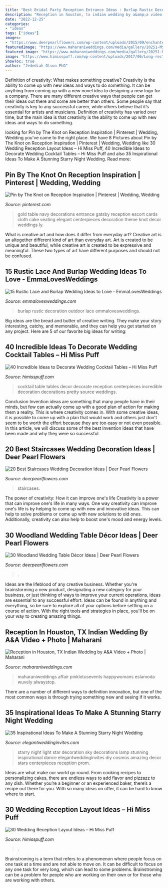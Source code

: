 ```yaml
---
title: "Best Bridal Party Reception Entrance Ideas : Burlap Rustic Decoration Outdoor Lace Emmalovesweddings"
description: "Reception in houston, tx indian wedding by a&amp;a video + photo"
date: "2022-12-25"
categories:
- "ideas"
tags: ["ideas"]
images:
- "https://www.deerpearlflowers.com/wp-content/uploads/2015/09/enchanted-forest-wedding-reception-idea.jpg"
featuredImage: "https://www.maharaniweddings.com/media/gallery/20251-MS_0054-orig.jpeg"
featured_image: "https://www.maharaniweddings.com/media/gallery/20251-MS_0054-orig.jpeg"
image: "https://www.himisspuff.com/wp-content/uploads/2017/06/Long-rectangular-reception-tables.jpg"
ShowToc: true
author: "Jedediah Olson PhD"
---
```



Definition of creativity: What makes something creative?
Creativity is the ability to come up with new ideas and ways to do something. It can be anything from coming up with a new novel idea to designing a new logo for a company. There are many different creative ways that people can get their ideas out there and some are better than others. Some people say that creativity is key to any successful career, while others believe that it’s essential for artists and musicians. Definition of creativity has varied over time, but the main idea is that creativity is the ability to come up with new ideas and ways to do something.

	

		
looking for Pin by The Knot on Reception Inspiration | Pinterest | Wedding, Wedding you've came to the right place. We have 8 Pictures about Pin by The Knot on Reception Inspiration | Pinterest | Wedding, Wedding like 30 Wedding Reception Layout Ideas – Hi Miss Puff, 40 Incredible Ideas to Decorate Wedding Cocktail Tables – Hi Miss Puff and also 35 Inspirational Ideas To Make A Stunning Starry Night Wedding. Read more:
		
    
## Pin By The Knot On Reception Inspiration | Pinterest | Wedding, Wedding

<img loading=lazy src="https://i.pinimg.com/736x/61/e3/79/61e379901f0b874ec2125aec9e8816a5--elegant-wedding-table-ideas-wedding-entrance-table.jpg?b=t" onerror="this.onerror=null;this.src='https://tse2.mm.bing.net/th?id=OIP.lRrRSMJTvQ3VpleaWre4xQHaLG&amp;pid=15.1';" alt="Pin by The Knot on Reception Inspiration | Pinterest | Wedding, Wedding">

_Source: pinterest.com_

>gold table navy decorations entrance gatsby reception escort cards cloth cake seating elegant centerpieces decoration theme knot decor weddings ly. 

	

What is creative art and how does it differ from everyday art?
Creative art is an altogether different kind of art than everyday art. Art is created to be unique and beautiful, while creative art is created to be expressive and meaningful. These two types of art have different purposes and should not be confused.

    
## 15 Rustic Lace And Burlap Wedding Ideas To Love - EmmaLovesWeddings

<img loading=lazy src="http://emmalovesweddings.com/wp-content/uploads/2017/08/outdoor-burlap-wedding-decoration-ideas.jpg" onerror="this.onerror=null;this.src='https://tse1.mm.bing.net/th?id=OIP.AhF9ahXgux4YS3EqmvY1KgHaLH&amp;pid=15.1';" alt="15 Rustic Lace and Burlap Wedding Ideas to Love - EmmaLovesWeddings">

_Source: emmalovesweddings.com_

>burlap rustic decoration outdoor lace emmalovesweddings. 

	

Big ideas are the bread and butter of creative writing. They make your story interesting, catchy, and memorable, and they can help you get started on any project. Here are 5 of our favorite big ideas for writing:

    
## 40 Incredible Ideas To Decorate Wedding Cocktail Tables – Hi Miss Puff

<img loading=lazy src="https://www.himisspuff.com/wp-content/uploads/2017/11/Wedding-reception-cocktail-table-decor-ideas-11-e1577000221206.jpg" onerror="this.onerror=null;this.src='https://tse3.mm.bing.net/th?id=OIP.UOIrUr7r3M0H-6b9hyxhWQHaKE&amp;pid=15.1';" alt="40 Incredible Ideas to Decorate Wedding Cocktail Tables – Hi Miss Puff">

_Source: himisspuff.com_

>cocktail table tables decor decorate reception centerpieces incredible decoration decorations pretty source weddings. 

	

Conclusion
Invention ideas are something that many people have in their minds, but few can actually come up with a good plan of action for making them a reality. This is where creativity comes in. With some creative ideas, it is possible to come up with a plan that would work and others just don't seem to be worth the effort because they are too easy or not even possible. In this article, we will discuss some of the best invention ideas that have been made and why they were so successful.

    
## 20 Best Staircases Wedding Decoration Ideas | Deer Pearl Flowers

<img loading=lazy src="https://www.deerpearlflowers.com/wp-content/uploads/2015/07/outdoor-wedding-decor-ideas-for-fall-weddings.jpg" onerror="this.onerror=null;this.src='https://tse4.mm.bing.net/th?id=OIP.z_7Y8Oi58GmcEWGY05jO_QHaLH&amp;pid=15.1';" alt="20 Best Staircases Wedding Decoration Ideas | Deer Pearl Flowers">

_Source: deerpearlflowers.com_

>staircases. 

	

The power of creativity: How it can improve one's life
Creativity is a power that can improve one's life in many ways. One way creativity can improve one's life is by helping to come up with new and innovative ideas. This can help to solve problems or come up with new solutions to old ones. Additionally, creativity can also help to boost one's mood and energy levels.

    
## 30 Woodland Wedding Table Décor Ideas | Deer Pearl Flowers

<img loading=lazy src="https://www.deerpearlflowers.com/wp-content/uploads/2015/09/enchanted-forest-wedding-reception-idea.jpg" onerror="this.onerror=null;this.src='https://tse3.mm.bing.net/th?id=OIP.rWNofWYQgerskyBxHr2RYAHaLI&amp;pid=15.1';" alt="30 Woodland Wedding Table Décor Ideas | Deer Pearl Flowers">

_Source: deerpearlflowers.com_

>. 

	

Ideas are the lifeblood of any creative business. Whether you're brainstorming a new product, designating a new category for your business, or just thinking of ways to improve your current operations, ideas are essential to any successful effort. Ideas can be found in anything and everything, so be sure to explore all of your options before settling on a course of action. With the right tools and strategies in place, you'll be on your way to creating amazing things.

    
## Reception In Houston, TX Indian Wedding By A&amp;A Video + Photo | Maharani

<img loading=lazy src="https://www.maharaniweddings.com/media/gallery/20251-MS_0054-orig.jpeg" onerror="this.onerror=null;this.src='https://tse1.mm.bing.net/th?id=OIP.HRRtcr0e8Tu54NZGJ9NfCQHaKH&amp;pid=15.1';" alt="Reception in Houston, TX Indian Wedding by A&amp;A Video + Photo | Maharani">

_Source: maharaniweddings.com_

>maharaniweddings affair pinklotusevents happywomans eslamoda wuvely alwaystop. 

	

There are a number of different ways to definition innovation, but one of the most common ways is through trying something new and seeing if it works.

    
## 35 Inspirational Ideas To Make A Stunning Starry Night Wedding

<img loading=lazy src="https://www.elegantweddinginvites.com/wedding-blog/wp-content/uploads/2015/12/amazing-cosmos-sky-star-light-lamp-wedding-party-decoration-ideas.jpg" onerror="this.onerror=null;this.src='https://tse3.mm.bing.net/th?id=OIP.Nt7IRV0hiwqPscWUUTGGBQHaO_&amp;pid=15.1';" alt="35 Inspirational Ideas To Make A Stunning Starry Night Wedding">

_Source: elegantweddinginvites.com_

>starry night light star decoration sky decorations lamp stunning inspirational dance elegantweddinginvites diy cosmos amazing decor stars centerpieces reception prom. 

	

Ideas are what make our world go round. From cooking recipes to personalizing cakes, there are endless ways to add flavor and pizzazz to any dish. Whether you’re a beginner or an experienced baker, there’s a recipe out there for you. With so many ideas on offer, it can be hard to know where to start.

    
## 30 Wedding Reception Layout Ideas – Hi Miss Puff

<img loading=lazy src="https://www.himisspuff.com/wp-content/uploads/2017/06/Long-rectangular-reception-tables.jpg" onerror="this.onerror=null;this.src='https://tse4.mm.bing.net/th?id=OIP.aCN_CCaV1FTBGY_pJ_qhiAHaLH&amp;pid=15.1';" alt="30 Wedding Reception Layout Ideas – Hi Miss Puff">

_Source: himisspuff.com_

>. 

	

Brainstroming is a term that refers to a phenomenon where people focus on one task at a time and are not able to move on. It can be difficult to focus on any one task for very long, which can lead to some problems. Brainstroming can be a problem for people who are working on their own or for those who are working with others.

